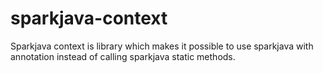 # sparkjava-context
Sparkjava context is library which makes it possible to use sparkjava with annotation instead of calling sparkjava static methods.
